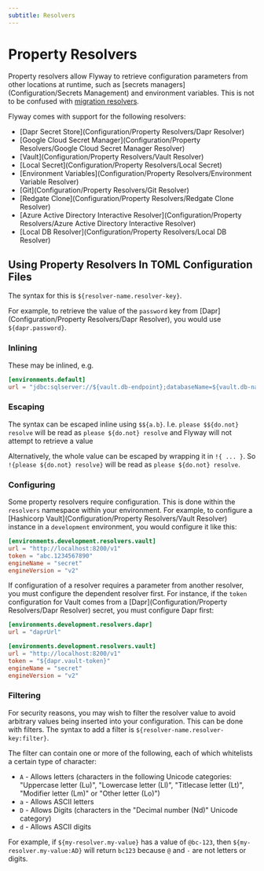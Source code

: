 ```yaml
---
subtitle: Resolvers
---
```

# Property Resolvers
Property resolvers allow Flyway to retrieve configuration parameters from other locations at runtime, such as [secrets managers](Configuration/Secrets Management) and environment variables. 
This is not to be confused with [migration resolvers](Configuration/Parameters/Environments/Resolver).

Flyway comes with support for the following resolvers:

- [Dapr Secret Store](Configuration/Property Resolvers/Dapr Resolver)
- [Google Cloud Secret Manager](Configuration/Property Resolvers/Google Cloud Secret Manager Resolver)
- [Vault](Configuration/Property Resolvers/Vault Resolver)
- [Local Secret](Configuration/Property Resolvers/Local Secret)
- [Environment Variables](Configuration/Property Resolvers/Environment Variable Resolver)
- [Git](Configuration/Property Resolvers/Git Resolver)
- [Redgate Clone](Configuration/Property Resolvers/Redgate Clone Resolver)
- [Azure Active Directory Interactive Resolver](Configuration/Property Resolvers/Azure Active Directory Interactive Resolver)
- [Local DB Resolver](Configuration/Property Resolvers/Local DB Resolver)

## Using Property Resolvers In TOML Configuration Files

The syntax for this is `${resolver-name.resolver-key}`.

For example, to retrieve the value of the `password` key from [Dapr](Configuration/Property Resolvers/Dapr Resolver), you would use `${dapr.password}`.

### Inlining
These may be inlined, e.g.

```toml
[environments.default]
url = "jdbc:sqlserver://${vault.db-endpoint};databaseName=${vault.db-name}"
```

### Escaping

The syntax can be escaped inline using `$${a.b}`.
I.e. `please $${do.not} resolve` will be read as `please ${do.not} resolve` and Flyway will not attempt to retrieve a value

Alternatively, the whole value can be escaped by wrapping it in `!{ ... }`.
So `!{please ${do.not} resolve}` will be read as `please ${do.not} resolve`.

### Configuring

Some property resolvers require configuration. This is done within the `resolvers` namespace within your environment. For
example, to configure a [Hashicorp Vault](Configuration/Property Resolvers/Vault Resolver) instance in a `development` environment, you would configure it like this:

```toml
[environments.development.resolvers.vault]
url = "http://localhost:8200/v1"
token = "abc.1234567890"
engineName = "secret"
engineVersion = "v2"
```

If configuration of a resolver requires a parameter from another resolver, you must configure the dependent resolver first.
For instance, if the `token` configuration for Vault comes from a [Dapr](Configuration/Property Resolvers/Dapr Resolver) secret, you must configure Dapr first:

```toml
[environments.development.resolvers.dapr]
url = "daprUrl"

[environments.development.resolvers.vault]
url = "http://localhost:8200/v1"
token = "${dapr.vault-token}"
engineName = "secret"
engineVersion = "v2"
```


### Filtering

For security reasons, you may wish to filter the resolver value to avoid arbitrary values being inserted into your configuration.
This can be done with filters. The syntax to add a filter is `${resolver-name.resolver-key:filter}`.

The filter can contain one or more of the following, each of which whitelists a certain type of character:

- `A` - Allows letters (characters in the following Unicode categories: "Uppercase letter (Lu)", "Lowercase letter (Ll)", "Titlecase letter (Lt)", "Modifier letter (Lm)" or "Other letter (Lo)")
- `a` - Allows ASCII letters
- `D` - Allows Digits (characters in the "Decimal number (Nd)" Unicode category)
- `d` - Allows ASCII digits

For example, if `${my-resolver.my-value}` has a value of `@bc-123`, then `${my-resolver.my-value:AD}` will return `bc123` because `@` and `-` are not letters or digits.